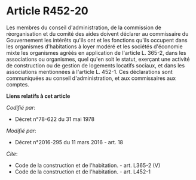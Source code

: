 # Article R452-20

Les membres du conseil d'administration, de la commission de réorganisation et du comité des aides doivent déclarer au
commissaire du Gouvernement les intérêts qu'ils ont et les fonctions qu'ils occupent dans les organismes d'habitations à
loyer modéré et les sociétés d'économie mixte les organismes agréés en application de l'article L. 365-2, dans les
associations ou organismes, quel qu'en soit le statut, exerçant une activité de construction ou de gestion de logements
locatifs sociaux, et dans les associations mentionnées à l'article L. 452-1. Ces déclarations sont communiquées au conseil
d'administration, et aux commissaires aux comptes.

**Liens relatifs à cet article**

_Codifié par_:

  - Décret n°78-622 du 31 mai 1978

_Modifié par_:

  - Décret n°2016-295 du 11 mars 2016 - art. 18

_Cite_:

  - Code de la construction et de l'habitation. - art. L365-2 (V)
  - Code de la construction et de l'habitation. - art. L452-1
